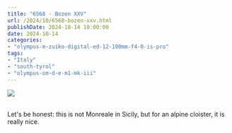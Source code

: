 ```yaml
---
title: "6568 - Bozen XXV"
url: /2024/10/6568-bozen-xxv.html
publishDate: 2024-10-14 18:00:00
date: 2024-10-14
categories:
- "olympus-m-zuiko-digital-ed-12-100mm-f4-0-is-pro"
tags:
- "Italy"
- "south-tyrol"
- "olympus-om-d-e-m1-mk-iii"
---
```

<div class="container">
<div class="center"><a target="_blank" href="https://d25zfm9zpd7gm5.cloudfront.net/1200x1200/2020/20200907_103128_lr.jpg"><img class="webfeedsFeaturedVisual" src="https://d25zfm9zpd7gm5.cloudfront.net/0600x0600/2020/20200907_103128_lr.jpg" /></a></div>
</div>
<br />

Let's be honest: this is not Monreale in Sicily, but for an
alpine cloister, it is really nice.
